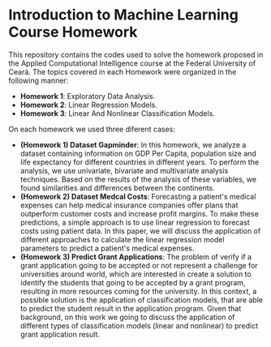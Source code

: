 # Introduction to Machine Learning Course Homework
This repository contains the codes used to solve the homework proposed in the Applied Computational Intelligence course at the Federal University of Ceará. The topics covered in each Homework were organized in the following manner:

- **Homework 1**: Exploratory Data Analysis.
- **Homework 2**: Linear Regression Models.
- **Homework 3**: Linear And Nonlinear Classification Models.

On each homework we used three diferent cases:
- **(Homework 1) Dataset Gapminder**: In this homework, we analyze a dataset containing information on GDP Per Capita, population size and life expectancy for different countries in different years. To perform the analysis, we use univariate, bivariate and multivariate analysis techniques. Based on the results of the analysis of these variables, we found similarities and differences between the continents.
- **(Homework 2) Dataset Medcal Costs**: Forecasting a patient's medical expenses can help medical insurance companies offer plans that outperform customer costs and increase profit margins. To make these predictions, a simple approach is to use linear regression to forecast costs using patient data. In this paper, we will discuss the application of different approaches to calculate the linear regression model parameters to predict a patient's medical expenses.
- **(Homework 3) Predict Grant Applications**: The problem of verify if a grant application going to be accepted or not represent a challenge for universities around world, which are interested in create a solution to identify the students that going to be accepted by a grant program, resulting in more resources coming for the university. In this context, a possible solution is the application of classification models, that are able to predict the student result in the application program. Given that background, on this work we going to discuss the application of different types of classification models (linear and nonlinear) to predict grant application result.
